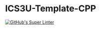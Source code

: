 # ICS3U-Template-CPP

[![GitHub's Super Linter](https://github.com/Miguel-Santacruz/ICS3U-Unit6-03-CPP/workflows/GitHub's%20Super%20Linter/badge.svg)](https://github.com/Miguel-Santacruz/ICS3U-Unit6-03-CPP/actions)
